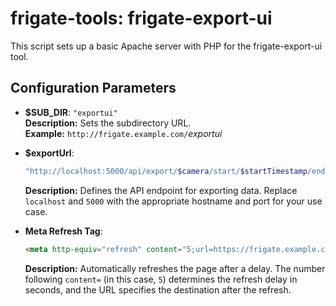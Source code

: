 # frigate-tools: frigate-export-ui

This script sets up a basic Apache server with PHP for the frigate-export-ui tool.

## Configuration Parameters

- **$SUB_DIR**: `"exportui"`  
  **Description:** Sets the subdirectory URL.  
  **Example:** `http://frigate.example.com/`_exportui_

- **$exportUrl**:  
  ```bash
  "http://localhost:5000/api/export/$camera/start/$startTimestamp/end/$endTimestamp"
  ```  
  **Description:** Defines the API endpoint for exporting data. Replace `localhost` and `5000` with the appropriate hostname and port for your use case.

- **Meta Refresh Tag**:  
  ```html
  <meta http-equiv="refresh" content="5;url=https://frigate.example.com/export">
  ```  
  **Description:** Automatically refreshes the page after a delay. The number following `content=` (in this case, `5`) determines the refresh delay in seconds, and the URL specifies the destination after the refresh.

